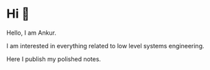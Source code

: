 # Hi 👋

Hello, I am Ankur.

I am interested in everything related to low level systems engineering.

Here I publish my polished notes.
